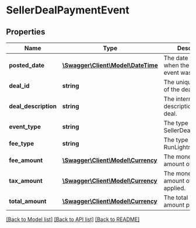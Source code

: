 # SellerDealPaymentEvent

## Properties
Name | Type | Description | Notes
------------ | ------------- | ------------- | -------------
**posted_date** | [**\Swagger\Client\Model\\DateTime**](\DateTime.md) | The date and time when the financial event was posted. | [optional] 
**deal_id** | **string** | The unique identifier of the deal. | [optional] 
**deal_description** | **string** | The internal description of the deal. | [optional] 
**event_type** | **string** | The type of event: SellerDealComplete. | [optional] 
**fee_type** | **string** | The type of fee: RunLightningDealFee. | [optional] 
**fee_amount** | [**\Swagger\Client\Model\Currency**](Currency.md) | The monetary amount of the fee. | [optional] 
**tax_amount** | [**\Swagger\Client\Model\Currency**](Currency.md) | The monetary amount of the tax applied. | [optional] 
**total_amount** | [**\Swagger\Client\Model\Currency**](Currency.md) | The total monetary amount paid. | [optional] 

[[Back to Model list]](../README.md#documentation-for-models) [[Back to API list]](../README.md#documentation-for-api-endpoints) [[Back to README]](../README.md)


